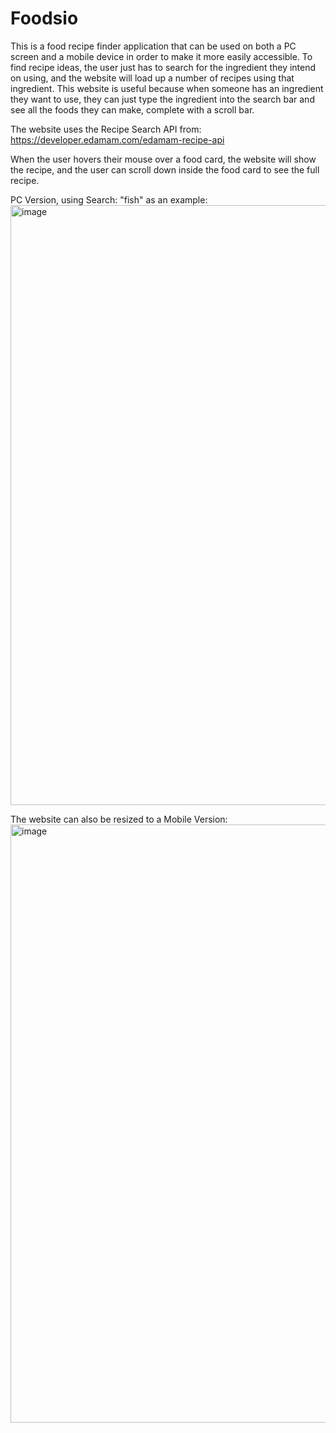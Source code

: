 # Foodsio
This is a food recipe finder application that can be used on both a PC screen and a mobile device in order to make it more easily accessible. To find recipe ideas, the user just has to search for the ingredient they intend on using, and the website will load up a number of recipes using that ingredient. This website is useful because when someone has an ingredient they want to use, they can just type the ingredient into the search bar and see all the foods they can make, complete with a scroll bar. 

The website uses the Recipe Search API from: https://developer.edamam.com/edamam-recipe-api

When the user hovers their mouse over a food card, the website will show the recipe, and the user can scroll down inside the food card to see the full recipe.

PC Version, using Search: "fish" as an example:
<img width="960" alt="image" src="https://user-images.githubusercontent.com/117134870/213946467-ec034444-da3d-4e6a-8f1c-8f8ad6883e62.png">

The website can also be resized to a Mobile Version:
<img width="957" alt="image" src="https://user-images.githubusercontent.com/117134870/213946530-b43e5f1e-cb88-4859-9841-8a6f132e9a89.png">
